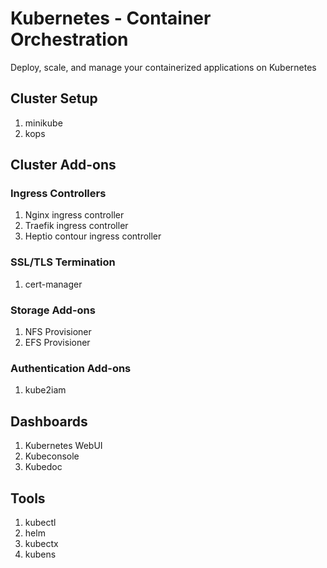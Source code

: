 # Kubernetes - Container Orchestration

Deploy, scale, and manage your containerized applications on Kubernetes

## Cluster Setup
 1. minikube
 2. kops

## Cluster Add-ons
### Ingress Controllers

 1. Nginx ingress controller
 2. Traefik ingress controller
 3. Heptio contour ingress controller

### SSL/TLS Termination
 1. cert-manager

### Storage Add-ons

 1. NFS Provisioner
 2. EFS Provisioner

### Authentication Add-ons
 1. kube2iam

## Dashboards

 1. Kubernetes WebUI
 2. Kubeconsole
 3. Kubedoc

## Tools
1. kubectl
2. helm
3. kubectx
4. kubens
